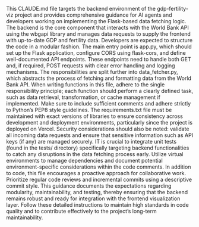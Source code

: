 This CLAUDE.md file targets the backend environment of the gdp-fertility-viz project and provides comprehensive guidance for AI agents and developers working on implementing the Flask-based data fetching logic. The backend is the core component that interacts with the World Bank API using the wbgapi library and manages data requests to supply the frontend with up-to-date GDP and fertility data. Developers are expected to structure the code in a modular fashion. The main entry point is app.py, which should set up the Flask application, configure CORS using flask-cors, and define well-documented API endpoints. These endpoints need to handle both GET and, if required, POST requests with clear error handling and logging mechanisms. The responsibilities are split further into data_fetcher.py, which abstracts the process of fetching and formatting data from the World Bank API. When writing functions in this file, adhere to the single responsibility principle; each function should perform a clearly defined task, such as data retrieval, transformation, or cache management if implemented. Make sure to include sufficient comments and adhere strictly to Python’s PEP8 style guidelines. The requirements.txt file must be maintained with exact versions of libraries to ensure consistency across development and deployment environments, particularly since the project is deployed on Vercel. Security considerations should also be noted: validate all incoming data requests and ensure that sensitive information such as API keys (if any) are managed securely. IT is crucial to integrate unit tests (found in the tests/ directory) specifically targeting backend functionalities to catch any disruptions in the data fetching process early. Utilize virtual environments to manage dependencies and document potential environment-specific considerations within the code comments. In addition to code, this file encourages a proactive approach for collaborative work. Prioritize regular code reviews and incremental commits using a descriptive commit style. This guidance documents the expectations regarding modularity, maintainability, and testing, thereby ensuring that the backend remains robust and ready for integration with the frontend visualization layer. Follow these detailed instructions to maintain high standards in code quality and to contribute effectively to the project’s long-term maintainability.